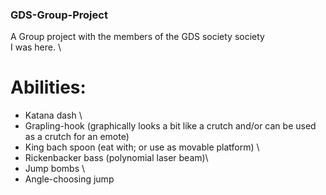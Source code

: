 ### GDS-Group-Project
A Group project with the members of the GDS society society \
I was here. \

# Abilities:
- Katana dash \
- Grapling-hook (graphically looks a bit like a crutch and/or can be used as a crutch for an emote)
- King bach spoon (eat with; or use as movable platform) \
- Rickenbacker bass (polynomial laser beam)\
- Jump bombs \
- Angle-choosing jump
